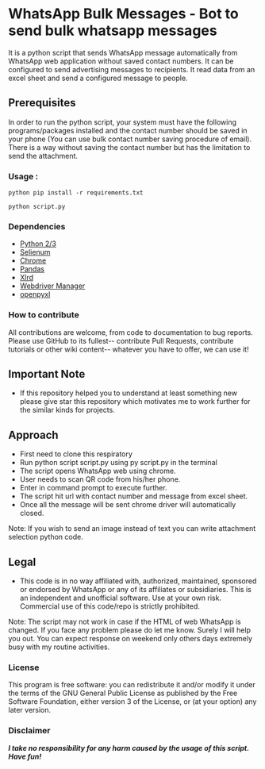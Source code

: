 # WhatsApp Bulk Messages - Bot to send bulk whatsapp messages
It is a python script that sends WhatsApp message automatically from WhatsApp web application without saved contact numbers. It can be configured to send advertising messages to recipients. It read data from an excel sheet and send a configured message to people.

## Prerequisites

In order to run the python script, your system must have the following programs/packages installed and the contact number should be saved in your phone (You can use bulk contact number saving procedure of email). There is a way without saving the contact number but has the limitation to send the attachment.

### Usage : 
    python pip install -r requirements.txt
    
    python script.py

### Dependencies
* [Python 2/3][python]
* [Selienum][selenium]
* [Chrome][chrome]
* [Pandas](https://pandas.pydata.org/)
* [Xlrd](https://pypi.org/project/xlrd/)
* [Webdriver Manager](https://pypi.org/project/webdriver-manager/)
* [openpyxl](https://pypi.org/project/openpyxl/)

### How to contribute
All contributions are welcome, from code to documentation to bug reports. Please use GitHub to its fullest-- contribute Pull Requests, contribute tutorials or other wiki content-- whatever you have to offer, we can use it!

## Important Note
* If this repository helped you to understand at least something new please give star this repository which motivates me to work further for the similar kinds for projects.

## Approach
* First need to clone this respiratory
* Run python script script.py using py script.py in the terminal
* The script opens WhatsApp web using chrome.
* User needs to scan QR code from his/her phone.
* Enter in command prompt to execute further.
* The script hit url with contact number and message from excel sheet.
* Once all the message will be sent chrome driver will automatically closed.

Note: If you wish to send an image instead of text you can write attachment selection python code.

## Legal
* This code is in no way affiliated with, authorized, maintained, sponsored or endorsed by WhatsApp or any of its affiliates or subsidiaries. This is an independent and unofficial software. Use at your own risk. Commercial use of this code/repo is strictly prohibited.

Note: The script may not work in case if the HTML of web WhatsApp is changed. If you face any problem please do let me know. Surely I will help you out. You can expect response on weekend only others days extremely busy with my routine activities.

### License
This program is free software: you can redistribute it and/or modify it under the terms of the GNU General Public License as published by the Free Software Foundation, either version 3 of the License, or (at your option) any later version.

### Disclaimer
***I take no responsibility for any harm caused by the usage of this script. Have fun!***

[selenium]:http://docopt.org/
[python]:https://www.python.org/downloads/
[chrome]:https://www.google.com/chrome/
